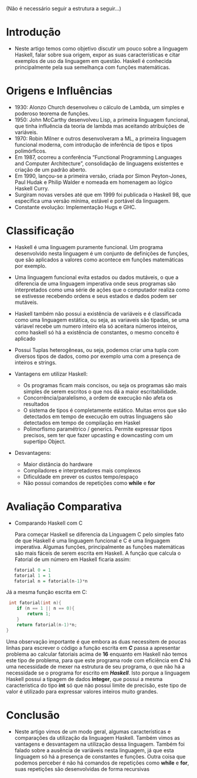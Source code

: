 (Não é necessário seguir a estrutura a seguir...)

# Introdução
* Neste artigo temos como objetivo discutir um pouco sobre a linguagem Haskell, falar sobre sua origem, expor as suas características e citar exemplos de uso da linguagem em questão. Haskell é conhecida principalmente pela sua semelhança com funções matemáticas. 
# Origens e Influências
- 1930:  Alonzo  Church  desenvolveu  o  cálculo  de Lambda,  um  simples  e poderoso teorema de funções.
- 1950: John McCarthy desenvolveu Lisp, a primeira linguagem funcional, que tinha influência da teoria de lambda
 mas aceitando atribuições de variáveis.
-  1970:  Robin  Milner  e  outros  desenvolveram  a ML,  a  primeira  linguagem funcional moderna, com introdução de inferência de tipos e tipos polimórficos.
- Em  1987,    ocorreu  a  conferência  “Functional  Programming  Languages  and  Computer Architecture”, consolidação de linguagens existentes e criação de um padrão aberto.
- Em 1990, lançou-se a primeira versão, criada por Simon Peyton-Jones, Paul Hudak e Philip Walder e nomeada em homenagem ao lógico Haskell Curry.
- Surgiram novas versões até que em 1999 foi publicada o Haskell 98, que especifica uma versão mínima, estável e portável da linguagem.
- Constante evolução: Implementação Hugs e GHC.


# Classificação
 * Haskell é uma linguagem puramente funcional. Um programa desenvolvido nesta linguagem é um conjunto de definições de funções, que são aplicados a valores como acontece em funções matemáticas por exemplo.
 * Uma linguagem funcional evita estados ou dados mutáveis, o que a diferencia de uma linguagem imperativa onde seus programas são interpretados como uma série de ações que o computador realiza como se estivesse recebendo ordens e seus estados e dados podem ser mutáveis.
 * Haskell também não possui a existência de variáveis e é classificada como uma linguagem estática, ou seja,  as variaveis são tipadas, se uma váriavel recebe um numero inteiro ela só aceitara números inteiros, como haskell só há a existência de constantes, o mesmo conceito é aplicado
* Possui Tuplas heterogêneas, ou seja, podemos criar uma tupla com diversos tipos de dados, como por exemplo uma com a presença de inteiros e strings.
* Vantagens em utilizar Haskell:
  * Os programas ficam mais concisos, ou seja os programas são mais simples de serem escritos o que nos dá a maior escritabilidade.
  * Concorrência/paralelismo, a ordem de execução não afeta os resultados
  * O sistema de tipos é completamente estático. Muitas erros que são detectados em tempo de execução em outras linguagens são detectados em tempo de compilação em Haskel
  * Polimorfismo paramétrico / generics. Permite expressar tipos precisos, sem ter que fazer upcasting e downcasting com um supertipo Object.
  
* Desvantagens:
   * Maior distância do hardware
   * Compiladores e interpretadores mais complexos
   * Dificuldade em prever os custos tempo/espaço
   * Não possui comandos de repetições como **while** e **for**

# Avaliação Comparativa
* Comparando Haskell com C

  Para começar Haskell se diferencia da Linguagem C pelo simples fato de que Haskell é uma linguagem funcional e C é uma linguagem imperativa. Algumas funções, principalmente as funções matemáticas são mais fáceis de serem escrita em Haskell. A função que calcula o Fatorial de um número em Haskell ficaria assim:
  
```haskell
   fatorial 0 = 1
   fatorial 1 = 1
   fatorial n = fatorial(n-1)*n
```
Já a mesma função escrita em C:

```C
 int fatorial(int n){
	if (n == 1 || n == 0){
		return 1;
	}
	return fatorial(n-1)*n;
}
```
Uma observação importante é que embora as duas necessitem de poucas linhas para escrever o código a função escrita em **_C_** passa a apresentar problema ao calcular fatoriais acima de **16** enquanto em Haskell não temos este tipo de problema, para que este programa rode com eficiência em **_C_** há uma necessidade de mexer na estrutura de seu programa, o que não há a necessidade se o programa for escrito em **_Haskell_**. Isto porque a linguagem Haskell possui a tipagem de dados __integer__, que possui a mesma caracteristica do tipo __int__ só que não possui limite de precisão, este tipo de valor é utilizado para expressar valores inteiros muito grandes.


# Conclusão
* Neste artigo vimos de um modo geral, algumas características e comparações da utilização da linguagem Haskell. Também vimos as vantagens e desvantagem na utilização dessa linguagem. Também foi falado sobre a ausência de variáveis nesta linguagem, já que esta linguagem só há a presença de constantes e funções. Outra coisa que podemos perceber é não há comandos de repetições como __while__ e __for__, suas repetições são desenvolvidas de forma recursivas
